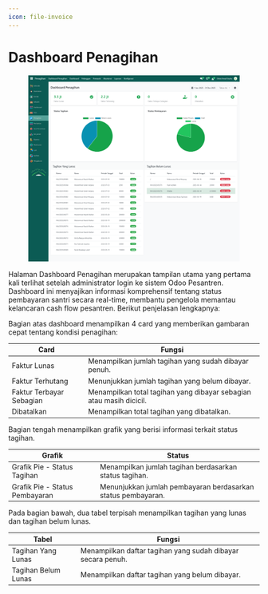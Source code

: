 ```yaml
---
icon: file-invoice
---
```


# Dashboard Penagihan

<figure><img src="../../.gitbook/assets/image (6).png" alt=""><figcaption></figcaption></figure>

Halaman Dashboard Penagihan merupakan tampilan utama yang pertama kali terlihat setelah administrator login ke sistem Odoo Pesantren. Dashboard ini menyajikan informasi komprehensif tentang status pembayaran santri secara real-time, membantu pengelola memantau kelancaran cash flow pesantren. Berikut penjelasan lengkapnya:

Bagian atas dashboard menampilkan 4 card yang memberikan gambaran cepat tentang kondisi penagihan:

| Card                     | Fungsi                                                              |
| ------------------------ | ------------------------------------------------------------------- |
| Faktur Lunas             | Menampilkan jumlah tagihan yang sudah dibayar penuh.                |
| Faktur Terhutang         | Menunjukkan jumlah tagihan yang belum dibayar.                      |
| Faktur Terbayar Sebagian | Menampilkan total tagihan yang dibayar sebagian atau masih dicicil. |
| Dibatalkan               | Menampilkan total tagihan yang dibatalkan.                          |

Bagian tengah menampilkan grafik yang berisi informasi terkait status tagihan.

| Grafik                         | Status                                                       |
| ------------------------------ | ------------------------------------------------------------ |
| Grafik Pie - Status Tagihan    | Menampilkan jumlah tagihan berdasarkan status tagihan.       |
| Grafik Pie - Status Pembayaran | Menunjukkan jumlah pembayaran berdasarkan status pembayaran. |

Pada bagian bawah, dua tabel terpisah menampilkan tagihan yang lunas dan  tagihan belum lunas.

| Tabel               | Fungsi                                                      |
| ------------------- | ----------------------------------------------------------- |
| Tagihan Yang Lunas  | Menampilkan daftar tagihan yang sudah dibayar secara penuh. |
| Tagihan Belum Lunas | Menampilkan daftar tagihan yang belum dibayar.              |
